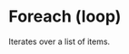 # Foreach (loop)

Iterates over a list of items.


<br/>

<!--![img](https://profitbasedocs.blob.core.windows.net/flowimages/builtInFlow.png)-->

<br/>

